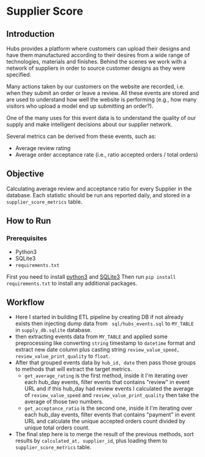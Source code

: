 # Supplier Score

## Introduction
Hubs provides a platform where customers can upload their designs and have them manufactured
according to their desires from a wide range of technologies, materials and finishes. Behind the
scenes we work with a network of suppliers in order to source customer designs as they were
specified.

Many actions taken by our customers on the website are recorded, i.e. when they submit an order or
leave a review. All these events are stored and are used to understand how well the website is
performing (e.g., how many visitors who upload a model end up submitting an order?).

One of the many uses for this event data is to understand the quality of our supply and make
intelligent decisions about our supplier network.

Several metrics can be derived from these events, such as:
- Average review rating
- Average order acceptance rate (i.e., ratio accepted orders / total orders)

## Objective
Calculating average review and acceptance ratio for every Supplier in
the database. Each statistic should be run ans reported daily, and stored in a
```supplier_score_metrics``` table.
## How to Run
### Prerequisites
- Python3
- SQLite3
- ``` requirements.txt ```

First you need to install [python3](https://www.python.org/downloads/) and [SQLite3](https://docs.python.org/3/library/sqlite3.html)
Then run ```pip install requirements.txt``` to install any additional packages.

###
## Workflow
- Here I started in building ETL pipeline by  creating DB if not already exists then injecting dump data from ``` sql/hubs_events.sql``` to ```MY_TABLE``` in ```supply_db.sqlite```  database.
- then extracting events data from ```MY_TABLE``` and applied some preprocessing like converting ```string``` timestamp to ```datetime``` format and extract new date column plus casting string ```review_value_speed, review_value_print_quality``` to ```float```.
- After that grouped events data by ```hub_id, date``` then pass those groups to methods that will extract the target metrics.
    - ```get_average_rating``` is the first method, inside it I'm iterating over each hub_day events, filter events that contains "review" in event URL and if this hub_day had review events I calculated the average of ```review_value_speed``` and ```review_value_print_quality``` then take the average of those two numbers.
    - ```get_acceptance_ratio``` is the second one, inside it I'm iterating over each hub_day events, filter events that contains "payment" in event URL and calculate the unique accepted orders count divided by unique total orders count.
- The final step here is to merge the result of the previous methods, sort results by ```calculated_at, supplier_id```, plus loading them to ```supplier_score_metrics``` table.